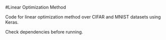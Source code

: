 #Linear Optimization Method


Code for linear optimization method over CIFAR and MNIST datasets using Keras. 

Check dependencies before running.